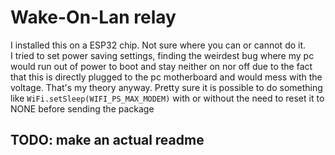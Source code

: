 # Wake-On-Lan relay

I installed this on a ESP32 chip. Not sure where you can or cannot do it.  
I tried to set power saving settings, finding the weirdest bug where my pc would run out of power to boot and stay neither on nor off due to the fact that this is directly plugged to the pc motherboard and would mess with the voltage. That's my theory anyway. Pretty sure it is possible to do something like `WiFi.setSleep(WIFI_PS_MAX_MODEM)` with or without the need to reset it to NONE before sending the package

## TODO: make an actual readme
